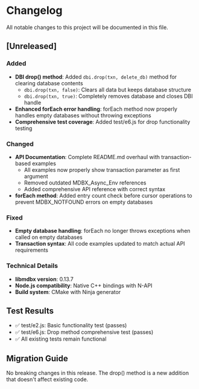 # Changelog

All notable changes to this project will be documented in this file.

## [Unreleased]

### Added
- **DBI drop() method**: Added `dbi.drop(txn, delete_db)` method for clearing database contents
  - `dbi.drop(txn, false)`: Clears all data but keeps database structure 
  - `dbi.drop(txn, true)`: Completely removes database and closes DBI handle
- **Enhanced forEach error handling**: forEach method now properly handles empty databases without throwing exceptions
- **Comprehensive test coverage**: Added test/e6.js for drop functionality testing

### Changed
- **API Documentation**: Complete README.md overhaul with transaction-based examples
  - All examples now properly show transaction parameter as first argument
  - Removed outdated MDBX_Async_Env references
  - Added comprehensive API reference with correct syntax
- **forEach method**: Added entry count check before cursor operations to prevent MDBX_NOTFOUND errors on empty databases

### Fixed
- **Empty database handling**: forEach no longer throws exceptions when called on empty databases
- **Transaction syntax**: All code examples updated to match actual API requirements

### Technical Details
- **libmdbx version**: 0.13.7
- **Node.js compatibility**: Native C++ bindings with N-API
- **Build system**: CMake with Ninja generator

## Test Results
- ✅ test/e2.js: Basic functionality test (passes)
- ✅ test/e6.js: Drop method comprehensive test (passes)
- ✅ All existing tests remain functional

## Migration Guide
No breaking changes in this release. The drop() method is a new addition that doesn't affect existing code.
